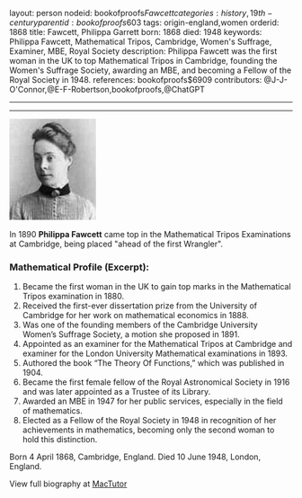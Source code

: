 layout: person
nodeid: bookofproofs$Fawcett
categories: history,19th-century
parentid: bookofproofs$603
tags: origin-england,women
orderid: 1868
title: Fawcett, Philippa Garrett
born: 1868
died: 1948
keywords: Philippa Fawcett, Mathematical Tripos, Cambridge, Women's Suffrage, Examiner, MBE, Royal Society
description: Philippa Fawcett was the first woman in the UK to top Mathematical Tripos in Cambridge, founding the Women's Suffrage Society, awarding an MBE, and becoming a Fellow of the Royal Society in 1948.
references: bookofproofs$6909
contributors: @J-J-O'Connor,@E-F-Robertson,bookofproofs,@ChatGPT

---



---

![Fawcett.jpg](https://github.com/bookofproofs/bookofproofs.github.io/blob/main/_sources/_assets/images/portraits/Fawcett.jpg?raw=true)

In 1890 **Philippa Fawcett** came top in the Mathematical Tripos Examinations at Cambridge, being placed "ahead of the first Wrangler".

### Mathematical Profile (Excerpt):
1. Became the first woman in the UK to gain top marks in the Mathematical Tripos examination in 1880.
2. Received the first-ever dissertation prize from the University of Cambridge for her work on mathematical economics in 1888.
3. Was one of the founding members of the Cambridge University Women’s Suffrage Society, a motion she proposed in 1891. 
4. Appointed as an examiner for the Mathematical Tripos at Cambridge and examiner for the London University Mathematical examinations in 1893. 
5. Authored the book “The Theory Of Functions,” which was published in 1904.
6. Became the first female fellow of the Royal Astronomical Society in 1916 and was later appointed as a Trustee of its Library. 
7. Awarded an MBE in 1947 for her public services, especially in the field of mathematics. 
8. Elected as a Fellow of the Royal Society in 1948 in recognition of her achievements in mathematics, becoming only the second woman to hold this distinction.

Born 4 April 1868, Cambridge, England. Died 10 June 1948, London, England.

View full biography at [MacTutor](https://mathshistory.st-andrews.ac.uk/Biographies/Fawcett/)
